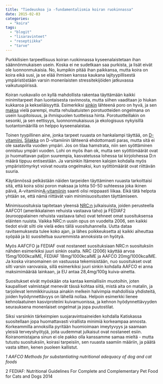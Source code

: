 ```yaml
---
title: "Tiedeuskoa ja -fundamentalismia koiran ruokinnassa"
date: 2015-02-03
categories: 
  - "koira"
tags: 
  - "blogit"
  - "lisaravinteet"
  - "reseptiikka"
  - "tarve"
---
```


Purkkilisien tarpeellisuus koiran ruokinnassa kyseenalaistetaan ihan säännönmukaisen usein. Koska ei ne sudetkaan saa purkista, ja lisät eivät ole luonnonmukaisia. No, kumpikin pitää ihan paikkansa, mutta koira on koira eikä susi, ja se elää ihmisen kanssa kaukana lajityypillisestä ympäristöstään varsin monenlaisten stressitekijöiden jatkuvassa vaikutuspiirissä.

<!--more-->

Koiran ruokavalio on kyllä mahdollista rakentaa täyttämään kaikki minimitarpeet ihan luontaisesta ravinnosta, mutta siihen vaaditaan jo hiukan kukkaroa ja kekseliäisyyttä. Esimerkiksi [sinkin](https://www.katiska.eu/tieto/koira-tarve-mineraali/sinkki-valokeilassa/ "Sinkki valokeilassa") lähteenä poro on hyvä, ja sen [maksa](https://www.katiska.eu/tieto/koira-raakaruokinta-raaka-aineet/maksa-ja-maksa/) vielä parempi, mutta rehulaatuisten porotuotteiden ongelmana on usein luupitoisuus, ja ihmispuolen tuotteissa hinta. Porotuotteillakin on sesonki, ja sen eettisyys, luonnonmukaisuus ja ekologisuus nykyisillä tuotantomäärillä on helppo kyseenalaistaa.

Toinen tyypillinen aine, jonka tarpeet ruuasta on hankalampi täyttää, on [D-vitamiini.](https://www.katiska.eu/tieto/d-vitamiini/d-vitamiini/ "D-vitamiini") [Silakka](https://www.katiska.eu/ravitsemus/vitamiinit/paljonko-a-ja-d-vitamiinia/ "Paljonko A- ja D-vitamiinia") on D-vitamiinin lähteenä ehdottomasti paras, mutta sitä ei ole saatavilla vuoden ympäri. Jos on tilaa hamstrata, niin sen syöttäminen onnistuu ympäri vuoden. Lohi on myös ihan ok, mutta sen syöttömäärät ovat jo huomattavan paljon suurempia, kasvatetussa lohessa tai kirjolohessa D:n määrä tippuu entisestään. Ja varsinkin Itämeren kalojen kohdalla myös ympäristömyrkyt voivat nousta ongelmaksi, kun syöttömäärät ovat riittävän suuria.

Käytännössä pelkästään näiden tarpeiden täyttäminen ruuasta tarkoittaisi sitä, että koira söisi poron maksaa ja lohta 50-50 suhteessa joka ikinen päivä, A-vitamiinin[A-vitamiinin](https://www.katiska.eu/tieto/a-vitamiini/a-vitamiini/) saanti olisi reippaasti liikaa. Eikä tätä helpota yhtään se, että nämä riittävät vain minimisuositusten täyttämiseen.

Minimisuosituksia tapitetaan yleensä [NRC:n](https://www.katiska.eu/ravitsemus/koiran-tarpeet-nrc/) julkaisuista, joiden perusteella AAFCO1 (amerikkalainen rehuista vastaava taho) ja FEDIAF2 (eurooppalainen rehuista vastaava taho) ovat tehneet omat suosituksensa eläinten ruuista. Vaikka NRC:n uusin opus on vuodelta 2006, sen kaikki tiedot eivät silti ole vielä edes tällä vuosituhannella. Uutta dataa ravitsemuksesta tulee koko ajan, ja lähes poikkeuksetta a) kaikki aiheuttaa syöpää ja b) suositeltua suuremmista annoksista on hyötyä.

Myös AAFCFO ja FEDIAF ovat nostaneet suosituksiaan NRC:n suosituksiin nähden esimerkiksi juuri sinkin osalta. NRC (2006) käyttää arvoa 15mg/1000kcalME, FEDIAF 18mg/1000kcalME ja AAFCO 20mg/1000kcalME. Ja koska viranomainen on vastuussa tekemisistään, nuo suositukset ovat silti varsin varovaisia, sillä esimerkiksi juuri sinkin kohdalla AAFCO ei anna maksimimäärää lainkaan, ja EU antaa 28,4mg/100g kuiva-ainetta.

Suositukset eivät myöskään ota kantaa kemiallisiin muotoihin, joten kaupalliset valmistajat menevät tässä kohtaa siitä, mistä aita on matalin, ja tarjoilevat lemmikkiruuissa ainakin melkein halvimpia mahdollisia yhdisteitä, joiden hyödynnettävyys on lähellä nollaa. Helpoin esimerkki lienee kehnolaatuinen kasviproteiini kuivamuonissa, ja kehnon hyödynnettävyyden seurauksena monenlaiset ongelmat ja jopa puutostilat.

Siksi varsinkin tärkeimpien suojaravintoaineiden kohdalla Katiskassa suositellaan jopa huomattavasti virallista minimiä korkeampaa annosta. Korkeammilla annoksilla pyritään huomioimaan imeytyvyys ja saamaan yleisiä terveyshyötyjä, joita uudemmat julkaisut ovat nostaneet esiin. Koiranomistajana sinun ei ole pakko olla kanssamme samaa mieltä - mutta tutustu suosituksiin, koirasi tarpeisiin, sen ruuasta saamiin määriin, ja päätä vasta sitten, kenen puoleen kallistut.

_1 AAFCO Methods for substantiating nutritional adequacy of dog and cat foods_

2 FEDIAF: Nutritional Guidelines For Complete and Complementary Pet Food for Cats and Dogs 2014
